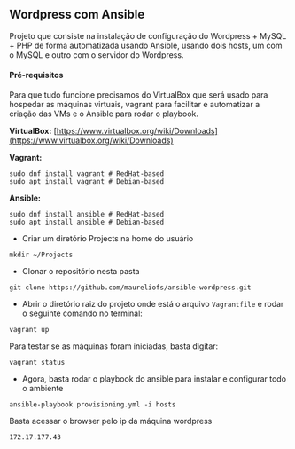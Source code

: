 ## Wordpress com Ansible

Projeto que consiste na instalação de configuração do Wordpress + MySQL + PHP de forma automatizada usando Ansible, usando dois hosts, um com o MySQL e outro com o servidor do Wordpress.

#### Pré-requisitos

Para que tudo funcione precisamos do VirtualBox que será usado para hospedar as máquinas virtuais, vagrant para facilitar e automatizar a criação das VMs e o Ansible para rodar o playbook.

**VirtualBox:**
[https://www.virtualbox.org/wiki/Downloads](https://www.virtualbox.org/wiki/Downloads)

**Vagrant:**
```shell
sudo dnf install vagrant # RedHat-based
sudo apt install vagrant # Debian-based
```

**Ansible:**
```shell
sudo dnf install ansible # RedHat-based
sudo apt install ansible # Debian-based
```

- Criar um diretório Projects na home do usuário
```shell
mkdir ~/Projects
```
- Clonar o repositório nesta pasta
```shell
git clone https://github.com/maureliofs/ansible-wordpress.git
```

- Abrir o diretório raiz do projeto onde está o arquivo `Vagrantfile` e rodar o seguinte comando no terminal: 
```shell
vagrant up
```
Para testar se as máquinas foram iniciadas, basta digitar:
```shell
vagrant status
```

- Agora, basta rodar o playbook do ansible para instalar e configurar todo o ambiente

```shell
ansible-playbook provisioning.yml -i hosts
```

Basta acessar o browser pelo ip da máquina wordpress

```shell
172.17.177.43
```
